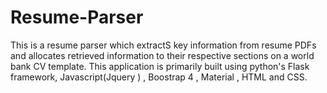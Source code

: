# Resume-Parser

This is a resume parser which extractS key information from resume PDFs and allocates retrieved information to their respective sections on a world bank CV template.
This application is primarily built using python's Flask framework, Javascript(Jquery ) , Boostrap 4 , Material , HTML and CSS.
